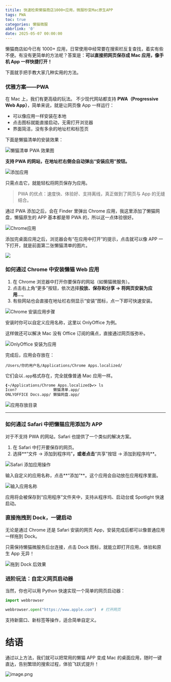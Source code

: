 ```yaml
---
titile: 快速检索懒猫商店1000+应用，微服秒变Mac原生APP
tags: PWA
toc: true
categories: 懒猫微服
abbrlink: '0'
date: 2025-05-07 00:00:00
---
```


懒猫商店如今已有 1000+ 应用，日常使用中经常要在搜索栏反复查找，着实有些不便。有没有更简单的方法呢？答案是：**可以直接把网页保存成 Mac 应用，像手机 App 一样快捷打开！**

下面就手把手教大家几种实用的方法。

### 优雅方案——PWA

在 Mac 上，我们有更高级的玩法。
不少现代网站都支持 **PWA（Progressive Web App）**，简单来说，就是让网页像 App 一样运行：

- 可以像应用一样安装在本地
- 点击图标就能直接启动，无需打开浏览器
- 界面简洁，没有多余的地址栏和标签页

下面是懒猫清单的安装效果：

![懒猫清单 PWA 效果图](https://raw.githubusercontent.com/cloudsmithy/picgo-imh/master/image-20250506145822013.png)

<!-- more -->

**支持 PWA 的网站，在地址栏右侧会自动弹出“安装应用”按钮。**

![添加应用](https://raw.githubusercontent.com/cloudsmithy/picgo-imh/master/image-20250506144310554.png)

只需点击它，就能轻松将网页保存为应用。

> PWA 的优点：速度快、体验好、支持离线，真正做到了网页与 App 的无缝结合。

通过 PWA 添加之后，会在 Finder 里弹出 Chrome 应用，我这里添加了懒猫网盘，懒猫原生的 APP 基本都是带 PWA 的，所以这一点体验很好。

![Chrome应用](https://raw.githubusercontent.com/cloudsmithy/picgo-imh/master/image-20250506144413958.png)

添加完桌面应用之后，浏览器会有“在应用中打开”的提示，点击就可以像 APP 一下打开，就是前面第二张懒猫清单的图片。

![](https://raw.githubusercontent.com/cloudsmithy/picgo-imh/master/image-20250506193028087.png)

### 如何通过 Chrome 中安装懒猫 Web 应用

1. 在 Chrome 浏览器中打开你要保存的网站（如懒猫微服务）。
2. 点击右上角“更多”按钮，依次选择**投放、保存和分享 → 将网页安装为应用...**。
3. 有些网站也会直接在地址栏右侧显示“安装”图标，点一下即可快速安装。

![Chrome 安装应用步骤](https://raw.githubusercontent.com/cloudsmithy/picgo-imh/master/image-20250506145022908.png)

安装时你可以自定义应用名称，这里以 OnlyOffice 为例。

这样做还可以解决 Mac 没有 Office 订阅的痛点，直接通过网页版弥补。

![OnlyOffice 安装为应用](https://raw.githubusercontent.com/cloudsmithy/picgo-imh/master/image-20250506145157209.png)

完成后，应用会存放在：

```
/Users/你的用户名/Applications/Chrome Apps.localized/
```

它们会以`.app`格式存在，完全就像普通 Mac 应用一样。

```bash
❰~/Applications/Chrome Apps.localized❱✔≻ ls
Icon?                懒猫清单.app/
ONLYOFFICE Docs.app/ 懒猫网盘.app/
```

![应用存放目录](https://raw.githubusercontent.com/cloudsmithy/picgo-imh/master/image-20250506145210451.png)

---

### 如何通过 Safari 中把懒猫应用添加为 APP

对于不支持 PWA 的网站，Safari 也提供了一个类似的解决方案。

1. 在 Safari 中打开要保存的网页。
2. 选择**“文件 → 添加到程序坞”**，或者点击**“共享”按钮 → 添加到程序坞**。

![Safari 添加应用操作](https://raw.githubusercontent.com/cloudsmithy/picgo-imh/master/image-20250506202105954.png)

输入自定义的应用名称，点击**“添加”**。这个应用会自动放在应用程序里面。

![输入应用名称](https://raw.githubusercontent.com/cloudsmithy/picgo-imh/master/image-20250506202120973.png)

应用将会被保存到“应用程序”文件夹中，支持从程序坞、启动台或 Spotlight 快速启动。

### 直接拖拽到 Dock，一键启动

无论是通过 Chrome 还是 Safari 安装的网页 App，安装完成后都可以像普通应用一样拖到 Dock。

只需保持懒猫微服务后台连接，点击 Dock 图标，就能立即打开应用，体验和原生 App 无异！

![拖到 Dock 后效果](https://raw.githubusercontent.com/cloudsmithy/picgo-imh/master/image-20250506202828139.png)

### 进阶玩法：自定义网页启动器

当然，你也可以用 Python 快速实现一个简单的网页启动器：

```python
import webbrowser

webbrowser.open("https://www.apple.com")  # 打开网页
```

支持新窗口、新标签等操作，适合简单自定义。

# 结语

通过以上方法，我们就可以把常用的懒猫 APP 变成 Mac 的桌面应用，随时一键直达，告别繁琐的搜索过程，体验飞跃式提升！

![image.png](https://lzc-playground-1301583638.cos.ap-chengdu.myqcloud.com/guidelines/459/b551e149-48d5-4b6c-b570-65f295961d4b.png "image.png")
